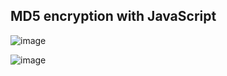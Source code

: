 
## MD5 encryption with JavaScript

![image](https://user-images.githubusercontent.com/47089443/125206635-eb8d3500-e290-11eb-9569-02391e9f9b1c.png)

![image](https://user-images.githubusercontent.com/47089443/125206651-08c20380-e291-11eb-948c-32da403cb01b.png)
